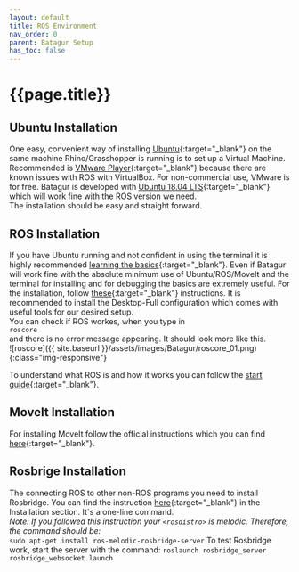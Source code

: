 ```yaml
---
layout: default
title: ROS Environment
nav_order: 0
parent: Batagur Setup
has_toc: false
---
```


# **{{page.title}}**

## **Ubuntu Installation**
One easy, convenient way of installing [Ubuntu](https://ubuntu.com/){:target="_blank"} on the same machine Rhino/Grasshopper is running is to set up a Virtual Machine. Recommended is [VMware Player](https://www.vmware.com/products/workstation-player.html){:target="_blank"} because there are known issues with ROS with VirtualBox. For non-commercial use, VMware is for free. Batagur is developed with [Ubuntu 18.04 LTS](http://releases.ubuntu.com/18.04/){:target="_blank"} which will work fine with the ROS version we need.<br/>
The installation should be easy and straight forward.

## **ROS Installation**
If you have Ubuntu running and not confident in using the terminal it is highly recommended [learning the basics](https://ubuntu.com/tutorials/command-line-for-beginners#1-overview){:target="_blank"}. Even if Batagur will work fine with the absolute minimum use of Ubuntu/ROS/MoveIt and the terminal for installing and for debugging the basics are extremely useful.
For the installation, follow [these](http://wiki.ros.org/melodic/Installation/Ubuntu){:target="_blank"} instructions. It is recommended to install the Desktop-Full configuration which comes with useful tools for our desired setup.<br/>
You can check if ROS workes, when you type in <br/>
`roscore`<br/>
and there is no error message appearing.
It should look more like this.<br/>
![roscore]({{ site.baseurl }}/assets/images/Batagur/roscore_01.png){:class="img-responsive"}

To understand what ROS is and how it works you can follow the [start guide](http://wiki.ros.org/ROS/StartGuide){:target="_blank"}.

## **MoveIt Installation**
For installing MoveIt follow the official instructions which you can find [here](https://moveit.ros.org/install/){:target="_blank"}.

## **Rosbrige Installation**
The connecting ROS to other non-ROS programs you need to install Rosbridge.
You can find the instruction [here](http://wiki.ros.org/rosbridge_suite){:target="_blank"} in the Installation section. It´s a one-line command.<br/>
_Note: If you followed this instruction your `<rosdistro>` is melodic. Therefore, the command should be:_<br/>
`sudo apt-get install ros-melodic-rosbridge-server`
To test Rosbridge work, start the server with the command:
`roslaunch rosbridge_server rosbridge_websocket.launch`